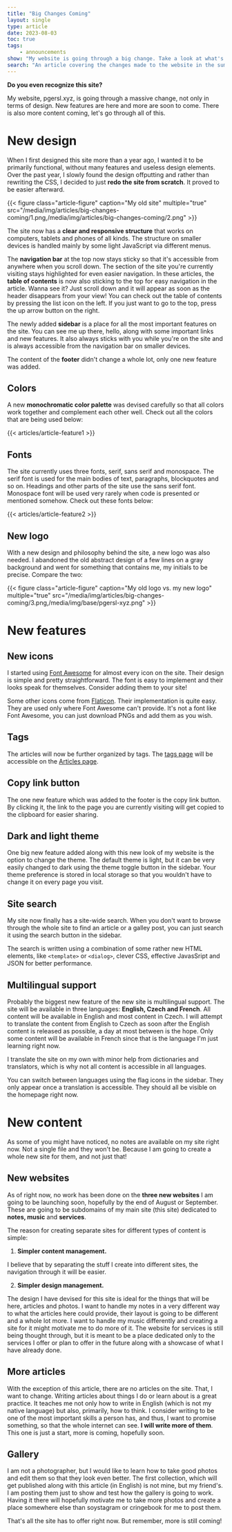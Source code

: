 ```yaml
---
title: "Big Changes Coming"
layout: single
type: article
date: 2023-08-03
toc: true
tags:
    - announcements
show: "My website is going through a big change. Take a look at what's new and what is yet to come. It is going to be a blast the next few weeks."
search: "An article covering the changes made to the website in the summer of 2023." 
---
```

**Do you even recognize this site?**

My website, pgersl.xyz, is going through a massive change, not only in terms of design. New features are here and more are soon to come. There is also more content coming, let's go through all of this.

# New design

When I first designed this site more than a year ago, I wanted it to be primarily functional, without many features and useless design elements. Over the past year, I slowly found the design offputting and rather than rewriting the CSS, I decided to just **redo the site from scratch**. It proved to be easier afterward.

{{< figure class="article-figure" caption="My old site" multiple="true" src="/media/img/articles/big-changes-coming/1.png,/media/img/articles/big-changes-coming/2.png" >}}

The site now has a **clear and responsive structure** that works on computers, tablets and phones of all kinds. The structure on smaller devices is handled mainly by some light JavaScript via different menus.

The **navigation bar** at the top now stays sticky so that it's accessible from anywhere when you scroll down. The section of the site you're currently visiting stays highlighted for even easier navigation. In these articles, the **table of contents** is now also sticking to the top for easy navigation in the article. Wanna see it? Just scroll down and it will appear as soon as the header disappears from your view! You can check out the table of contents by pressing the list icon on the left. If you just want to go to the top, press the up arrow button on the right. 

The newly added **sidebar** is a place for all the most important features on the site. You can see me up there, hello, along with some important links and new features. It also always sticks with you while you're on the site and is always accessible from the navigation bar on smaller devices.

The content of the **footer** didn't change a whole lot, only one new feature was added.

## Colors

A new **monochromatic color palette** was devised carefully so that all colors work together and complement each other well. Check out all the colors that are being used below:

{{< articles/article-feature1 >}}

## Fonts

The site currently uses three fonts, serif, sans serif and monospace. The serif font is used for the main bodies of text, paragraphs, blockquotes and so on. Headings and other parts of the site use the sans serif font. Monospace font will be used very rarely when code is presented or mentioned somehow. Check out these fonts below:

{{< articles/article-feature2 >}}

## New logo

With a new design and philosophy behind the site, a new logo was also needed. I abandoned the old abstract design of a few lines on a gray background and went for something that contains me, my initials to be precise. Compare the two:

{{< figure class="article-figure" caption="My old logo vs. my new logo" multiple="true" src="/media/img/articles/big-changes-coming/3.png,/media/img/base/pgersl-xyz.png" >}}

# New features

## New icons

I started using [Font Awesome](https://fontawesome.com/) for almost every icon on the site. Their design is simple and pretty straightforward. The font is easy to implement and their looks speak for themselves. Consider adding them to your site!

Some other icons come from [Flaticon](https://www.flaticon.com/). Their implementation is quite easy. They are used only where Font Awesome can't provide. It's not a font like Font Awesome, you can just download PNGs and add them as you wish.

## Tags

The articles will now be further organized by tags. The [tags page](/tags/) will be accessible on the [Articles page](/articles/).

## Copy link button

The one new feature which was added to the footer is the copy link button. By clicking it, the link to the page you are currently visiting will get copied to the clipboard for easier sharing.

## Dark and light theme

One big new feature added along with this new look of my website is the option to change the theme. The default theme is light, but it can be very easily changed to dark using the theme toggle button in the sidebar. Your theme preference is stored in local storage so that you wouldn't have to change it on every page you visit.

## Site search

My site now finally has a site-wide search. When you don't want to browse through the whole site to find an article or a galley post, you can just search it using the search button in the sidebar.

The search is written using a combination of some rather new HTML elements, like `<template>` or `<dialog>`, clever CSS, effective JavasSript and JSON for better performance.

## Multilingual support

Probably the biggest new feature of the new site is multilingual support. The site will be available in three languages: **English, Czech and French**. All content will be available in English and most content in Czech. I will attempt to translate the content from English to Czech as soon after the English content is released as possible, a day at most between is the hope. Only some content will be available in French since that is the language I'm just learning right now.

I translate the site on my own with minor help from dictionaries and translators, which is why not all content is accessible in all languages.

You can switch between languages using the flag icons in the sidebar. They only appear once a translation is accessible. They should all be visible on the homepage right now.

# New content

As some of you might have noticed, no notes are available on my site right now. Not a single file and they won't be. Because I am going to create a whole new site for them, and not just that!

## New websites

As of right now, no work has been done on the **three new websites** I am going to be launching soon, hopefully by the end of August or September. These are going to be subdomains of my main site (this site) dedicated to **notes, music** and **services**.

The reason for creating separate sites for different types of content is simple:

1. **Simpler content management.** 

I believe that by separating the stuff I create into different sites, the navigation through it will be easier.

2. **Simpler design management.**

The design I have devised for this site is ideal for the things that will be here, articles and photos. I want to handle my notes in a very different way to what the articles here could provide, their layout is going to be different and a whole lot more. I want to handle my music differently and creating a site for it might motivate me to do more of it. The website for services is still being thought through, but it is meant to be a place dedicated only to the services I offer or plan to offer in the future along with a showcase of what I have already done.

## More articles

With the exception of this article, there are no articles on the site. That, I want to change. Writing articles about things I do or learn about is a great practice. It teaches me not only how to write in English (which is not my native language) but also, primarily, how to think. I consider writing to be one of the most important skills a person has, and thus, I want to promise something, so that the whole internet can see. **I will write more of them**. This one is just a start, more is coming, hopefully soon.
## Gallery
I am not a photographer, but I would like to learn how to take good photos and edit them so that they look even better. The first collection, which will get published along with this article (in English) is not mine, but my friend's. I am posting them just to show and test how the gallery is going to work. Having it there will hopefully motivate me to take more photos and create a place somewhere else than soystagram or cringebook for me to post them.

That's all the site has to offer right now. But remember, more is still coming!